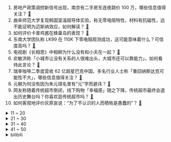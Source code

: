 1. 房地产政策调控新信号出现，南京有二手房东连夜跳价 100 万，哪些信息值得关注？ [:link:](https://www.zhihu.com/question/615407704)
2. 曲阜师范大学复现韩国室温超导体实验，称无零电阻特性，材料有抗磁性，远不能证明为迈斯纳效应，如何解读？ [:link:](https://www.zhihu.com/question/615346666)
3. 如何评价卡普鸡酱在蜂巢岛的表现？ [:link:](https://www.zhihu.com/question/613872469)
4. 东南大学团队称 LK99 在 110K 下零电阻观测成功，这可能意味着什么？可信度高吗？ [:link:](https://www.zhihu.com/question/615351418)
5. 电视剧《长相思》中相柳为什么没有和小夭在一起？ [:link:](https://www.zhihu.com/question/614598453)
6. 俞敏洪称「小城市让没有关系的人很难出头，大城市还可以靠能力」，如何看待此言论？ [:link:](https://www.zhihu.com/question/614847489)
7. 瑞幸咖啡二季度营收 62 亿超星巴克中国，多名行业人士称「重回纳斯达克可能性不大」，哪些信息值得关注？ [:link:](https://www.zhihu.com/question/615414162)
8. 元朝为何没有因为朱元璋名里有“元”字而避讳？ [:link:](https://www.zhihu.com/question/614985455)
9. 网友称随着传统超市倒闭，线下购物「幸福感」随之下降，传统超市最终会退出历史舞台吗？你喜欢逛传统超市吗？ [:link:](https://www.zhihu.com/question/615217712)
10. 如何客观地评价灰原哀说：“为了不认识的人而牺牲是愚蠢的”？ [:link:](https://www.zhihu.com/question/615391386)
<details>
<summary>11 ~ 20</summary>

11. 河北水利厅副厅长称蓄滞洪区退水还需大约一个月时间，还有 3-4 亿立方的水过境涿州，应好哪些防讯措施？ [:link:](https://www.zhihu.com/question/615374667)
12. 《封神第一部》中，姬昌的大儿子伯邑考为什么不姓姬？ [:link:](https://www.zhihu.com/question/614733089)
13. 如果韦小宝落难，最先离开的是他哪个老婆？ [:link:](https://www.zhihu.com/question/297222933)
14. 95号汽油的车，误加了92号油怎么办？ [:link:](https://www.zhihu.com/question/590764093)
15. 公安部表示「全面放宽大城市落户条件，完善特大城市积分落户政策」，这将带来哪些影响？ [:link:](https://www.zhihu.com/question/615403187)
16. 颜良文丑中的文丑名字就叫“丑”吗？ [:link:](https://www.zhihu.com/question/615326000)
17. 如何评价《封神第一部》中纣王要质子弑父四伯候这一情节，这场戏拍得如何？ [:link:](https://www.zhihu.com/question/615078798)
18. 分析一下TES和WBG的冒泡赛形式，谁进入世界赛的概率大? [:link:](https://www.zhihu.com/question/614694600)
19. 李雪琴说「拉近关系要么互相夸，要么一起说别人坏话」，你认同吗？有哪些好用的社交技巧？ [:link:](https://www.zhihu.com/question/613871525)
20. 阿里云宣布开源通义千问70亿参数大模型，将对国内大模型行业产生哪些影响？ [:link:](https://www.zhihu.com/question/615428959)
</details>
<details>
<summary>21 ~ 30</summary>

21. 韩媒称中国出口管制镓锗动摇韩半导体根基，如何看待这一说法？ [:link:](https://www.zhihu.com/question/615379123)
22. 女朋友研究生毕业了，一起讨论结婚，她要求太高无法满足怎么办？ [:link:](https://www.zhihu.com/question/614961535)
23. AI 助力下，北京一公司开始试行 4.5 天工作制，如何看待此事？对员工的工作生活有何影响？ [:link:](https://www.zhihu.com/question/615427794)
24. 中华书局花大力气点校二十四史的意义是什么？ [:link:](https://www.zhihu.com/question/559337627)
25. 怎么样才能提升自己的气质? [:link:](https://www.zhihu.com/question/582171195)
26. 为什么深蹲和硬拉会感到异常的疲惫？ [:link:](https://www.zhihu.com/question/610386035)
27. 刚入职和大家都不熟悉，不想参加部门聚餐，又害怕大家觉得我孤僻，要不要去呢？ [:link:](https://www.zhihu.com/question/612078867)
28. 殷寿明明清楚姬发偷放殷郊、不愿弑父等行径，为何还愿意继续重用他？ [:link:](https://www.zhihu.com/question/615079721)
29. 《长相思》第 21 集拍得如何？有哪些值得关注的剧情点？ [:link:](https://www.zhihu.com/question/615457016)
30. 如何评价日军的掷弹筒？ [:link:](https://www.zhihu.com/question/614555664)
</details>
<details>
<summary>31 ~ 40</summary>

31. 调查称社保缴纳是困扰灵活就业者的首要问题，如何看待此结果？如何解决灵活就业者参保率低现象？ [:link:](https://www.zhihu.com/question/615377704)
32. 中国王朝统治过的四至点，即最东、最南、最西、最北，分别是哪四个点？ [:link:](https://www.zhihu.com/question/586347272)
33. 《芭比》上映带火 Barbiecore（芭比风），重新掀起了粉色浪潮，有哪些更日常、耐看的芭比粉单品？ [:link:](https://www.zhihu.com/question/615009046)
34. 根据“对扩展开放对修改关闭”的原则，经过多次扩展，代码不会迅速膨胀吗？结构层次复杂难以维护怎么办？ [:link:](https://www.zhihu.com/question/614754381)
35. 为啥闻太师人气这么高？ [:link:](https://www.zhihu.com/question/615004552)
36. 怎么才能让孩子明白有价值才会被爱，但又不让他缺爱? [:link:](https://www.zhihu.com/question/602376859)
37. 电影《封神第一部》中有哪些不为人知的美学设计？ [:link:](https://www.zhihu.com/question/612337049)
38. 韩国超导低温学会称 LK-99 视频和论文显示不足以证明超导性，最终检测需看实际样品，如何看待此事？ [:link:](https://www.zhihu.com/question/615439087)
39. 8 月 3 日三大指数收涨，大金融股集体走强，超导概念股调整，超 2900 股下跌，如何看待今日行情？ [:link:](https://www.zhihu.com/question/615383289)
40. 最新《财富》世界 500 强出炉，华为跌出 100 强，互联网 8 强中国占一半，哪些信息可以关注？ [:link:](https://www.zhihu.com/question/615242841)
</details>
<details>
<summary>41 ~ 50</summary>

41. 「金价一路飙升」「购金热潮」等相关话题登上热搜榜，普通人投资黄金有哪些选择？ [:link:](https://www.zhihu.com/question/615390936)
42. 京津冀强降雨后「快递被暴雨冲走」引热议，被冲走、泡毁的快件会有赔偿吗？目前快递网点是否恢复正常运营？ [:link:](https://www.zhihu.com/question/615417895)
43. 美国评级被下调后，两大房产金融机构房利美和房地美也被惠誉取消了 3A 评级，哪些信息值得关注？ [:link:](https://www.zhihu.com/question/615378072)
44. 传寒武纪再度裁员，新项目已暂停，智能驾驶芯片行业该何去何从？ [:link:](https://www.zhihu.com/question/614868633)
45. 《长相思》中小夭爱的是涂山璟还是相柳? [:link:](https://www.zhihu.com/question/614053981)
46. 足球里的贴地斩好踢吗，为什么看梅西踢得那么轻松，但平均使用率不高？ [:link:](https://www.zhihu.com/question/614689128)
47. 为什么GPU解码被称为硬件解码，而CPU解码是软件解码？ [:link:](https://www.zhihu.com/question/615076986)
48. 为何这届年轻人都流行「智性恋」？「智性恋」真的「高人一等」吗？你如何看待「智性恋」？ [:link:](https://www.zhihu.com/question/613869987)
49. 男人有胡子和没胡子，颜值差距有多大？ [:link:](https://www.zhihu.com/question/271673163)
50. 领导给你安排了你不想干的事情，该怎么拒绝？ [:link:](https://www.zhihu.com/question/433683237)
</details><details>
<summary>bilibili</summary>

</details>